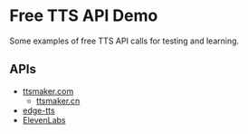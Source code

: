 # Free TTS API Demo

Some examples of free TTS API calls for testing and learning.

## APIs

- [ttsmaker.com](https://ttsmaker.com/)
  - [ttsmaker.cn](https://ttsmaker.cn/)
- [edge-tts](https://github.com/rany2/edge-tts)
- [ElevenLabs](https://elevenlabs.io/)
